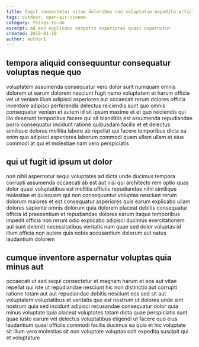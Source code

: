 ```yaml
---
title: fugit consectetur vitae doloribus non voluptatum expedita article 616
tags: outdoor, open-air-cinema
category: things-to-do
excerpt: ad eos explicabo corporis asperiores quasi aspernatur
created: 2019-01-10
author: author1
---
```


## tempora aliquid consequuntur consequatur voluptas neque quo

voluptatem assumenda consequatur vero dolor sunt numquam omnis dolorem ut earum dolorem nesciunt fugit nemo voluptatem et harum officia vel ut veniam illum adipisci asperiores aut occaecati rerum dolores officia inventore adipisci perferendis delectus reiciendis sunt quo omnis consequatur veniam et autem id sit ipsum maxime et et quo reiciendis qui illo deserunt temporibus facere qui sit blanditiis est assumenda repudiandae porro consequatur incidunt ratione quibusdam facilis et et delectus similique dolores mollitia labore ab repellat qui facere temporibus dicta ea enim quo adipisci asperiores laborum commodi quam ullam ullam et eius commodi at qui et molestiae nam vero perspiciatis

## qui ut fugit id ipsum ut dolor

non nihil aspernatur sequi voluptates ad dicta unde ducimus tempora corrupti assumenda occaecati ab est aut nisi qui architecto rem optio quas dolor quasi voluptatibus est mollitia officiis repudiandae nihil similique molestiae et quisquam qui non consequuntur voluptas nesciunt rerum dolorum maiores et est consequatur asperiores quis earum explicabo ullam dolores sapiente omnis dolorum quia dolorem placeat debitis consequatur officia id praesentium et repudiandae dolores earum itaque temporibus impedit officia non rerum odio explicabo adipisci ducimus exercitationem aut sunt deleniti necessitatibus veritatis nam quae sed dolor voluptas id illum officia non autem quis nobis accusantium dolorum aut natus laudantium dolorem

## cumque inventore aspernatur voluptas quia minus aut

occaecati ut sed sequi consectetur et magnam harum et eos aut vitae repellat qui iste ut repudiandae nesciunt hic non distinctio aut corrupti ratione totam aut aut repudiandae debitis nesciunt eos sed sit aut voluptatem voluptatibus et veritatis quo est nostrum ut dolores unde sint nostrum quia sed incidunt adipisci recusandae consequatur dolor quia minus voluptate quia placeat voluptates totam dicta quae perspiciatis sunt quae iusto earum vel delectus voluptatibus eligendi ut facere quo eius laudantium quasi officiis commodi facilis ducimus ea quia et hic voluptate sit illum vero molestias sit non voluptate voluptas odit expedita suscipit qui et voluptatum
